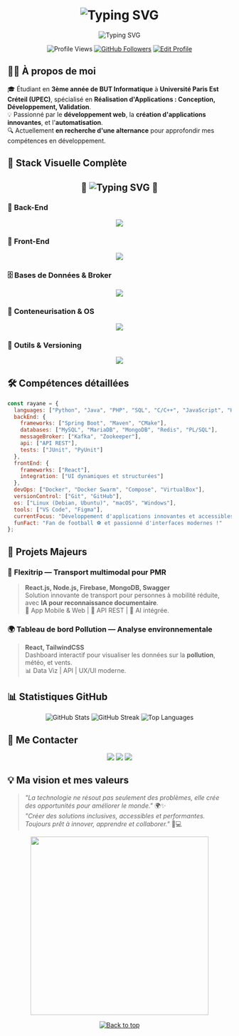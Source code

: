 <h1 align="center">
  <img src="https://readme-typing-svg.herokuapp.com?font=Fira+Code&size=30&pause=1000&color=4AB3ED&center=true&vCenter=true&width=600&lines=👋+Bienvenue+sur+mon+GitHub+!;Je+suis+Rayane+KHATIM;Développeur+Fullstack+%F0%9F%92%BB;Passionné+de+Tech+et+Innovation+%F0%9F%9A%80" alt="Typing SVG" />
</h1>

<p align="center">
  <img src="https://readme-typing-svg.herokuapp.com?font=Fira+Code&size=22&pause=1000&color=4AB3ED&width=500&lines=Etudiant+en+BUT+Informatique+%40+UPEC;Spécialisé+en+Développement+d'Applications;Passionné+par+le+Web+et+l'Innovation+Tech;Toujours+prêt+à+relever+des+d%C3%A9fis+!+%F0%9F%94%A5" alt="Typing SVG" />
</p>

<p align="center">
  <img src="https://komarev.com/ghpvc/?username=RayaneUPEC&label=Profile%20views&color=0e75b6&style=flat" alt="Profile Views" />
  <a href="https://github.com/RayaneUPEC?tab=followers"><img src="https://img.shields.io/github/followers/RayaneUPEC?label=Followers&style=flat&color=0e75b6" alt="GitHub Followers" /></a>
  <a href="https://github.com/RayaneUPEC"><img src="https://img.shields.io/badge/Edit%20Profile-Click%20Here-blue?style=flat-square&logo=github" alt="Edit Profile" /></a>
</p>


## 🙋‍♂️ À propos de moi

🎓 Étudiant en **3ème année de BUT Informatique** à **Université Paris Est Créteil (UPEC)**, spécialisé en **Réalisation d'Applications : Conception, Développement, Validation**.  
💡 Passionné par le **développement web**, la **création d'applications innovantes**, et l'**automatisation**.  
🔍 Actuellement **en recherche d'une alternance** pour approfondir mes compétences en développement.


## 🚀 Stack Visuelle Complète

<h2 align="center">🚀 <img src="https://readme-typing-svg.herokuapp.com?font=Fira+Code&size=22&pause=1000&color=4AB3ED&width=435&lines=Stack+Complet+et+Maîtrisé+%F0%9F%92%BB" alt="Typing SVG" /> 🚀</h2>

### 🧠 **Back-End**
<p align="center">
  <img src="https://skillicons.dev/icons?i=python,java,php,cpp,spring,nodejs" />
</p>

### 🎨 **Front-End**
<p align="center">
  <img src="https://skillicons.dev/icons?i=js,react,html,css" />
</p>

### 🗄️ **Bases de Données & Broker**
<p align="center">
  <img src="https://skillicons.dev/icons?i=mysql,mongodb,redis" />
</p>

### 🐳 **Conteneurisation & OS**
<p align="center">
  <img src="https://skillicons.dev/icons?i=docker,linux" />
</p>

### 🔧 **Outils & Versioning**
<p align="center">
  <img src="https://skillicons.dev/icons?i=git,github,figma" />
</p>


## 🛠️ Compétences détaillées

```javascript
const rayane = {
  languages: ["Python", "Java", "PHP", "SQL", "C/C++", "JavaScript", "HTML", "CSS"],
  backEnd: {
    frameworks: ["Spring Boot", "Maven", "CMake"],
    databases: ["MySQL", "MariaDB", "MongoDB", "Redis", "PL/SQL"],
    messageBroker: ["Kafka", "Zookeeper"],
    api: ["API REST"],
    tests: ["JUnit", "PyUnit"]
  },
  frontEnd: {
    frameworks: ["React"],
    integration: ["UI dynamiques et structurées"]
  },
  devOps: ["Docker", "Docker Swarm", "Compose", "VirtualBox"],
  versionControl: ["Git", "GitHub"],
  os: ["Linux (Debian, Ubuntu)", "macOS", "Windows"],
  tools: ["VS Code", "Figma"],
  currentFocus: "Développement d'applications innovantes et accessibles",
  funFact: "Fan de football ⚽ et passionné d'interfaces modernes !"
};
```


## 🌟 Projets Majeurs

### 🚕 **Flexitrip — Transport multimodal pour PMR**
> **React.js, Node.js, Firebase, MongoDB, Swagger**  
> Solution innovante de transport pour personnes à mobilité réduite, avec **IA pour reconnaissance documentaire**.  
> 📱 App Mobile & Web | 🔗 API REST | 🧠 AI intégrée.


### 🌍 **Tableau de bord Pollution — Analyse environnementale**
> **React, TailwindCSS**  
> Dashboard interactif pour visualiser les données sur la **pollution**, météo, et vents.  
> 📊 Data Viz | API | UX/UI moderne.


## 📊 Statistiques GitHub

<p align="center">
  <img src="https://github-readme-stats.vercel.app/api?username=RayaneUPEC&show_icons=true&theme=radical&hide_border=true&count_private=true" alt="GitHub Stats" />
  <img src="https://github-readme-streak-stats.herokuapp.com?user=RayaneUPEC&theme=radical&hide_border=true" alt="GitHub Streak" />
  <img src="https://github-readme-stats.vercel.app/api/top-langs/?username=RayaneUPEC&layout=compact&theme=radical&hide_border=true" alt="Top Languages" />
</p>


## 🤝 Me Contacter

<p align="center">
  <a href="mailto:rayane.khatim@etu.u-pec.fr"><img src="https://img.shields.io/badge/Email-D14836?style=for-the-badge&logo=gmail&logoColor=white"/></a>
  <a href="https://www.linkedin.com/in/rayane-khatim-27b3022a0/"><img src="https://img.shields.io/badge/LinkedIn-0077B5?style=for-the-badge&logo=linkedin&logoColor=white"/></a>
  <a href="https://github.com/RayaneUPEC"><img src="https://img.shields.io/badge/GitHub-181717?style=for-the-badge&logo=github&logoColor=white"/></a>
</p>


## 💡 Ma vision et mes valeurs

> *"La technologie ne résout pas seulement des problèmes, elle crée des opportunités pour améliorer le monde."* 🌍✨  
> *"Créer des solutions inclusives, accessibles et performantes. Toujours prêt à innover, apprendre et collaborer."* 🚀💻  


<p align="center">
  <img src="https://media.giphy.com/media/3o7abldj0b3rxrZUxW/giphy.gif" width="400px" />
</p>


<p align="center">
  <a href="#top"><img src="https://img.shields.io/badge/🔝%20Back%20to%20Top-blue?style=for-the-badge" alt="Back to top"></a>
</p>


